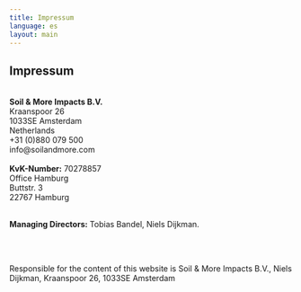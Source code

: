 ```yaml
---
title: Impressum
language: es
layout: main
---
```

<div class="container">
<h2 class="intro">Impressum</h2>
<br>
<strong>Soil & More Impacts B.V.</strong>
<br>
Kraanspoor 26
<br>
1033SE Amsterdam
<br>
Netherlands
<br>
+31 (0)880 079 500
<br>
info@soilandmore.com
<br>
<br>
<strong>KvK-Number:</strong> 70278857

 
<br>
Office Hamburg
<br>
Buttstr. 3
<br>
22767 Hamburg
<br>
<br>

 
<strong>Managing Directors:</strong>
Tobias Bandel, Niels Dijkman.

<br>
<br>
<p>Responsible for the content of this website is Soil & More Impacts B.V., Niels Dijkman, Kraanspoor 26, 1033SE Amsterdam</p>

 

</div>